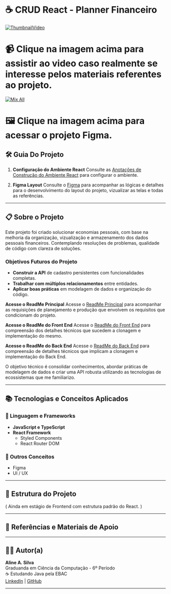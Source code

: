 # ☕ CRUD React - Planner Financeiro

[![ThumbnailVideo](https://github.com/user-attachments)](https://youtu.be/ewg-YlAz2FQ?si=LIQaHb)

# 📹 Clique na imagem acima para assistir ao video caso realmente se interesse pelos materiais referentes ao projeto.

[![Mix All](https://github.com/user-attachments/)](https://www.figma.com/proto/qyyP7NAxYQ74uK41qh5LK9/GerenciadorApp?node-id=21-2804&t=cfufQFOyWlgCrMvc-1&scaling=min-zoom&content-scaling=fixed&page-id=0%3A1)

# 🖼️ Clique na imagem acima para acessar o projeto Figma.

## 🛠️ Guia Do Projeto

1. **Configuração do Ambiente React**
   Consulte as [Anotações de Construção do Ambiente React](https://www.notion.so/Anota-es-de-Constru-o-do-Ambiente-Spring-1459f9faccaa814ba5a1de81077ca5c0?pvs=21) para configurar o ambiente.

2. **Figma Layout**
  Consulte o [Figma](https://www.figma.com/design/qyyP7NAxYQ74uK41qh5LK9/GerenciadorApp?node-id=21-2804&t=nAeJJDPrkRKrucpz-1) para acompanhar as lógicas e detalhes para o desenvolvimento do layout do projeto, vizualizar as telas e todas as referências.

---

## 📋 Sobre o Projeto

Este projeto foi criado solucionar economias pessoais, com base na melhoria da organização, vizualização e armazenamento dos dados pessoais financeiros. Contemplando resoluções de problemas, qualidade de código com clareza de soluções.

### Objetivos Futuros do Projeto

- **Construir a API** de cadastro persistentes com funcionalidades completas.
- **Trabalhar com múltiplos relacionamentos** entre entidades.
- **Aplicar boas práticas** em modelagem de dados e organização do código.


**Acesse o ReadMe Principal**
Acesse o [ReadMe Principal](https://github.com/AlineSilv/GerenciadorCheckIn/blob/main/README.md) para acompanhar as requisições de planejamento e produção que envolvem os requisitos que condicionam do projeto.

 **Acesse o ReadMe do Front End**
   Acesse o [ReadMe do Front End](https://github.com/AlineSilv/GerenciadorCheckIn/blob/main/front/README.md) para compreensão dos detalhes técnicos que sucedem a clonagem e implementação do mesmo.

 **Acesse o ReadMe do Back End**
   Acesse o [ReadMe do Back End](https://github.com/AlineSilv/GerenciadorCheckIn/blob/main/crud/README.md) para compreensão de detalhes técnicos que implicam a clonagem e implementação do Back End.

O objetivo técnico é consolidar conhecimentos, abordar práticas de modelagem de dados e criar uma API robusta utilizando as tecnologias de ecossistemas que me familiarizo.

---

## 📚 Tecnologias e Conceitos Aplicados

### 🔑 Linguagem e Frameworks
- **JavaScript e TypeScript**
- **React Framework**
  - Styled Components
  - React Router DOM

### 📌 Outros Conceitos
- Figma
- UI / UX

---

## 📂 Estrutura do Projeto

( Ainda em estágio de Frontend com estrutura padrão do React. )

---

## 📄 Referências e Materiais de Apoio


---

## 👩‍💻 Autor(a)

**Aline A. Silva**  
Graduanda em Ciência da Computação - 6º Período  
☕ Estudando Java pela EBAC  
[LinkedIn](http://www.linkedin.com/in/alinealv-silv) | [GitHub](https://github.com/AlineSilv)

---
